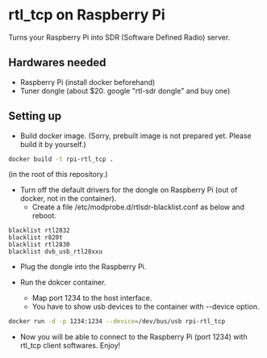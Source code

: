 # rtl_tcp on Raspberry Pi

Turns your Raspberry Pi into SDR (Software Defined Radio) server.

## Hardwares needed

* Raspberry Pi (install docker beforehand)
* Tuner dongle (about $20. google "rtl-sdr dongle" and buy one)

## Setting up

* Build docker image. (Sorry, prebuilt image is not prepared yet. Please build it by yourself.)

```bash
docker build -t rpi-rtl_tcp .
```

(in the root of this repository.)

* Turn off the default drivers for the dongle on Raspberry Pi (out of docker, not in the container).
    * Create a file /etc/modprobe.d/rtlsdr-blacklist.conf as below and reboot.

~~~
blacklist rtl2832
blacklist r820t
blacklist rtl2830
blacklist dvb_usb_rtl28xxu
~~~

* Plug the dongle into the Raspberry Pi.

* Run the dokcer container.
    * Map port 1234 to the host interface.
    * You have to show usb devices to the container with --device option.

```bash
docker run -d -p 1234:1234 --device=/dev/bus/usb rpi-rtl_tcp
```

* Now you will be able to connect to the Raspberry Pi (port 1234) with rtl_tcp client softwares. Enjoy!
